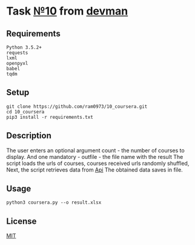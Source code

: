 # Task [№10](https://devman.org/challenges/10/) from [devman](https://devman.org)
## Requirements
```
Python 3.5.2+
requests
lxml
openpyxl
babel
tqdm
```
## Setup
```    
git clone https://github.com/ram0973/10_coursera.git
cd 10_coursera
pip3 install -r requirements.txt
```
## Description
The user enters an optional argument count - the number of courses to display.
And one mandatory - outfile - the file name with the result
The script loads the urls of courses, courses received urls randomly shuffled,
Next, the script retrieves data from
[Api](https://building.coursera.org/app-platform/catalog/)
The obtained data saves in file.
## Usage
``` 
python3 coursera.py --o result.xlsx
```
## License
[MIT](http://opensource.org/licenses/MIT)
